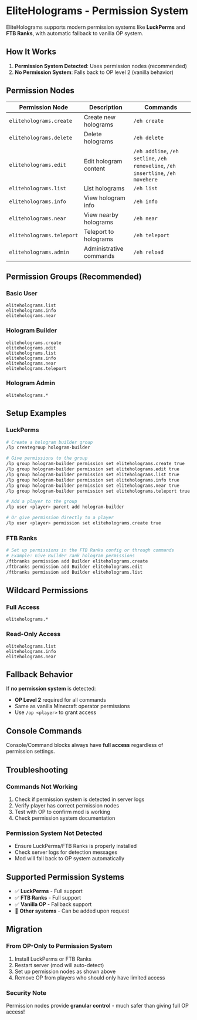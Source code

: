 # EliteHolograms - Permission System

EliteHolograms supports modern permission systems like **LuckPerms** and **FTB Ranks**, with automatic fallback to vanilla OP system.

## How It Works

1. **Permission System Detected**: Uses permission nodes (recommended)
2. **No Permission System**: Falls back to OP level 2 (vanilla behavior)

## Permission Nodes

| Permission Node | Description | Commands |
|----------------|-------------|----------|
| `eliteholograms.create` | Create new holograms | `/eh create` |
| `eliteholograms.delete` | Delete holograms | `/eh delete` |
| `eliteholograms.edit` | Edit hologram content | `/eh addline`, `/eh setline`, `/eh removeline`, `/eh insertline`, `/eh movehere` |
| `eliteholograms.list` | List holograms | `/eh list` |
| `eliteholograms.info` | View hologram info | `/eh info` |
| `eliteholograms.near` | View nearby holograms | `/eh near` |
| `eliteholograms.teleport` | Teleport to holograms | `/eh teleport` |
| `eliteholograms.admin` | Administrative commands | `/eh reload` |

## Permission Groups (Recommended)

### Basic User
```
eliteholograms.list
eliteholograms.info
eliteholograms.near
```

### Hologram Builder
```
eliteholograms.create
eliteholograms.edit
eliteholograms.list
eliteholograms.info
eliteholograms.near
eliteholograms.teleport
```

### Hologram Admin
```
eliteholograms.*
```

## Setup Examples

### LuckPerms
```bash
# Create a hologram builder group
/lp creategroup hologram-builder

# Give permissions to the group
/lp group hologram-builder permission set eliteholograms.create true
/lp group hologram-builder permission set eliteholograms.edit true
/lp group hologram-builder permission set eliteholograms.list true
/lp group hologram-builder permission set eliteholograms.info true
/lp group hologram-builder permission set eliteholograms.near true
/lp group hologram-builder permission set eliteholograms.teleport true

# Add a player to the group
/lp user <player> parent add hologram-builder

# Or give permission directly to a player
/lp user <player> permission set eliteholograms.create true
```

### FTB Ranks
```bash
# Set up permissions in the FTB Ranks config or through commands
# Example: Give Builder rank hologram permissions
/ftbranks permission add Builder eliteholograms.create
/ftbranks permission add Builder eliteholograms.edit
/ftbranks permission add Builder eliteholograms.list
```

## Wildcard Permissions

### Full Access
```
eliteholograms.*
```

### Read-Only Access  
```
eliteholograms.list
eliteholograms.info
eliteholograms.near
```

## Fallback Behavior

If **no permission system** is detected:
- **OP Level 2** required for all commands
- Same as vanilla Minecraft operator permissions
- Use `/op <player>` to grant access

## Console Commands

Console/Command blocks always have **full access** regardless of permission settings.

## Troubleshooting

### Commands Not Working
1. Check if permission system is detected in server logs
2. Verify player has correct permission nodes
3. Test with OP to confirm mod is working
4. Check permission system documentation

### Permission System Not Detected
- Ensure LuckPerms/FTB Ranks is properly installed
- Check server logs for detection messages
- Mod will fall back to OP system automatically

## Supported Permission Systems

- ✅ **LuckPerms** - Full support
- ✅ **FTB Ranks** - Full support  
- ✅ **Vanilla OP** - Fallback support
- 🔄 **Other systems** - Can be added upon request

## Migration

### From OP-Only to Permission System
1. Install LuckPerms or FTB Ranks
2. Restart server (mod will auto-detect)
3. Set up permission nodes as shown above
4. Remove OP from players who should only have limited access

### Security Note
Permission nodes provide **granular control** - much safer than giving full OP access! 